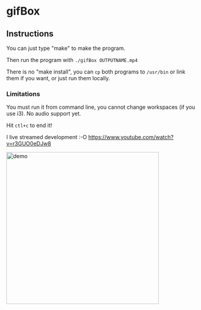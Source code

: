# gifBox

## Instructions

You can just type "make" to make the program.

Then run the program with `./gifBox OUTPUTNAME.mp4`

There is no "make install", you can `cp` both programs to `/usr/bin` or link them if you want, or just run them locally.

### Limitations

You must run it from command line, you cannot change workspaces (if you use i3). No audio support yet.

Hit `ctl+c` to end it!

I live streamed development :-O https://www.youtube.com/watch?v=r3GUO0eDJw8


<img src="https://i.imgur.com/7gqzB6T.gif" alt="demo" width="400px">
